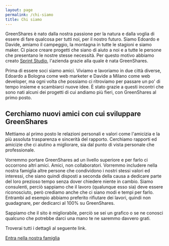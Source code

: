 ```yaml
---
layout: page
permalink: /chi-siamo
title: Chi siamo
---
```


GreenShares è nato dalla nostra passione per la natura e dalla voglia di essere di fare qualcosa per tutti noi, per il nostro futuro.
Siamo Edoardo e Davide, amiamo il campeggio, la montagna in tutte le stagioni e siamo maker. Ci piace creare progetti che siano di aiuto a noi e a tutte le persone che presentano le nostre stesse necessità. Per questo motivo abbiamo creato <a href="http://sprintstudio.co" target="_blank">Sprint Studio</a>, l'azienda grazie alla quale è nata GreenShares.

Prima di essere soci siamo amici. Viviamo e lavoriamo in due città diverse, Edoardo a Bologna come web marketer e Davide a Milano come web developer, ma ogni volta che possiamo ci ritroviamo per passare un po' di tempo insieme e scambiarci nuove idee. È stato grazie a questi incontri che sono nati alcuni dei progetti di cui andiamo più fieri, con GreenShares al primo posto.

## Cerchiamo nuovi amici con cui sviluppare GreenShares
Mettiamo al primo posto le relazioni personali e valori come l'amicizia e la più assoluta trasparenza e sincerità del rapporto. Cerchiamo rapporti ed amicizie che ci aiutino a migliorare, sia dal punto di vista personale che professionale.

Vorremmo portare GreenShares ad un livello superiore e per farlo ci occorrono altri amici.
Amici, non collaboratori.
Vorremmo includere nella nostra famiglia altre persone che condividono i nostri stessi valori ed interessi, che siano quindi disposti a seconda della causa a dedicare parte del loro prezioso tempo senza dover chiedere niente in cambio.
Siamo consulenti, perciò sappiamo che il lavoro (qualunque esso sia) deve essere riconosciuto, però crediamo anche che ci siano modi e tempi per farlo. Entrambi ad esempio abbiamo preferito rifiutare dei lavori, quindi non guadagnare, per dedicarci al 100% su GreenShares.


Sappiamo che il sito è migliorabile, perciò se sei un grafico o se ne conosci qualcuno che potrebbe darci una mano te ne saremmo davvero grati.

Troverai tutti i dettagli al seguente link.

<a class="btn btn-primary" href="http://sprintstudio.co/join-sprint-studio">Entra nella nostra famiglia</a>